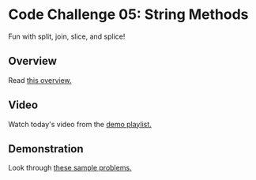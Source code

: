 # Code Challenge 05: String Methods

Fun with split, join, slice, and splice!

## Overview

Read [this overview.](README.md)

## Video

Watch today's video from the [demo playlist.](https://www.youtube.com/playlist?list=PLVngfM2hsbi-L6G8qlWd8RyRbuTamHt3k)

## Demonstration

Look through [these sample problems.](DEMO.md)
